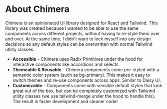 # About Chimera

Chimera is an opinionated UI library designed for React and Tailwind. This library was created because I wanted to be able to use the same components across different projects, without having to re-style them over and over. At the same time, I didn't want to lock myself into any design decisions so any default styles can be overwritten with normal Tailwind utility classes.

- **Accessible** - Chimera uses Radix Primitives under the hood for interactive components like accordions and selects
- **Themeable & Reusable** - Chimera components come pre-styled with a semantic color system (such as bg-primary). This makes it easy to switch themes and re-use components across apps. Similar to Daisy UI.
- **Customizable** - Components come with sensible default styles that look great out of the box, but can be completely customized with Tailwind utility classes (we use tailwind-merge under the hood to handle this). The result is faster development and cleaner code!
